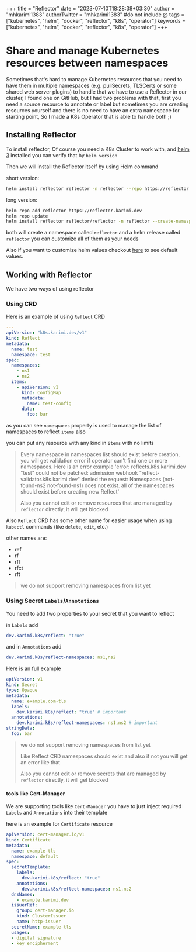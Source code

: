 +++
title = "Reflector"
date = "2023-07-10T18:28:38+03:30"
author = "mhkarimi1383"
authorTwitter = "mhkarimi1383" #do not include @
tags = ["kubernetes", "helm", "docker", "reflector", "k8s", "operator"]
keywords = ["kubernetes", "helm", "docker", "reflector", "k8s", "operator"]
+++

# Share and manage Kubernetes resources between namespaces

Sometimes that's hard to manage Kubernetes resources that you need to have them in multiple namespaces (e.g. pullSecrets, TLSCerts
or some shared web server plugins) to handle that we have to use a Reflector in our cluster, I found one on GitHub, but I had
two problems with that, first you need a source resource to annotate or label but sometimes you are creating resources yourself and
there is no need to have an extra namespace for starting point, So I made a K8s Operator that is able to handle both ;)

## Installing Reflector

To install reflector, Of course you need a K8s Cluster to work with, and [helm 3](https://helm.sh/docs/intro/install/) installed you can verify that by `helm version`

Then we will install the Reflector itself by using Helm command

short version:

```bash
helm install reflector reflector -n reflector --repo https://reflector.karimi.dev --create-namespace
```

long version:

```bash
helm repo add reflector https://reflector.karimi.dev
helm repo update
helm install reflector reflector/reflector -n reflector --create-namespace
```

both will create a namespace called `reflector` and a helm release called `reflector` you can customize all of them as your needs

Also if you want to customize helm values checkout [here](https://github.com/mhkarimi1383/reflector/blob/main/charts/reflector/values.yaml) to see default values.

## Working with Reflector

We have two ways of using reflector

### Using CRD

Here is an example of using `Reflect` CRD

```yaml
---
apiVersion: "k8s.karimi.dev/v1"
kind: Reflect
metadata:
  name: test
  namespace: test
spec:
  namespaces:
    - ns1
    - ns2
  items:
    - apiVersion: v1
      kind: ConfigMap
      metadata:
        name: test-config
      data:
        foo: bar
```

as you can see `namespaces` property is used to manage the list of namespaces to reflect `items` also

you can put any resource with any kind in `items` with no limits

> Every namespace in namespaces list should exist before creation, you will get validation error if operator can't find one or more namespaces. Here is an error example 'error: reflects.k8s.karimi.dev "test" could not be patched: admission webhook "reflect-validator.k8s.karimi.dev" denied the request: Namespaces (not-found-ns2 not-found-ns1) does not exist. all of the namespaces should exist before creating new Reflect'
>
> Also you cannot edit or remove resources that are managed by `reflector` directly, it will get blocked

Also `Reflect` CRD has some other name for easier usage when using `kubectl` commands (like `delete`, `edit`, etc.)

other names are:

* ref
* rf
* rfl
* rfct
* rft

> we do not support removing namespaces from list yet

### Using Secret `Labels`/`Annotations`

You need to add two properties to your secret that you want to reflect

in `Labels` add

```yaml
dev.karimi.k8s/reflect: "true"
```

and in `Annotations` add

```yaml
dev.karimi.k8s/reflect-namespaces: ns1,ns2
```

Here is an full example

```yaml
apiVersion: v1
kind: Secret
type: Opaque
metadata:
  name: example.com-tls
  labels:
    dev.karimi.k8s/reflect: "true" # important
  annotations:
    dev.karimi.k8s/reflect-namespaces: ns1,ns2 # important
stringData:
  foo: bar
```

> we do not support removing namespaces from list yet
>
> Like Reflect CRD namespaces should exist and also if not you will get an error like that
>
> Also you cannot edit or remove secrets that are managed by `reflector` directly, it will get blocked

#### tools like Cert-Manager

We are supporting tools like `Cert-Manager` you have to just inject required `Labels` and `Annotations` into their template

here is an example for `Certificate` resource

```yaml
apiVersion: cert-manager.io/v1
kind: Certificate
metadata:
  name: example-tls
  namespace: default
spec:
  secretTemplate:
    labels:
      dev.karimi.k8s/reflect: "true"
    annotations:
      dev.karimi.k8s/reflect-namespaces: ns1,ns2
  dnsNames:
    - example.karimi.dev
  issuerRef:
    group: cert-manager.io
    kind: ClusterIssuer
    name: http-issuer
  secretName: example-tls
  usages:
  - digital signature
  - key encipherment
```
